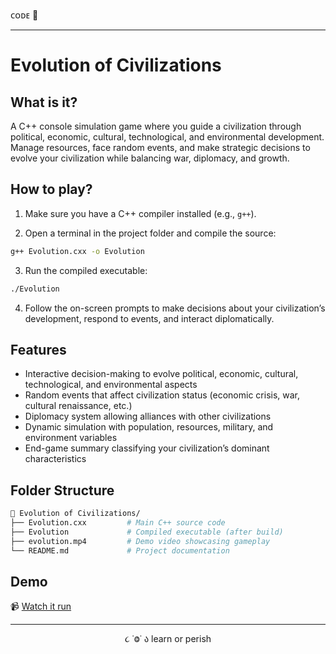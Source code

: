 ᴄᴏᴅᴇ 👾

---

# Evolution of Civilizations 

## What is it?

A C++ console simulation game where you guide a civilization through political, economic, cultural, technological, and environmental development. Manage resources, face random events, and make strategic decisions to evolve your civilization while balancing war, diplomacy, and growth.

## How to play?

1. Make sure you have a C++ compiler installed (e.g., `g++`).

2. Open a terminal in the project folder and compile the source:

```bash
g++ Evolution.cxx -o Evolution
```

3. Run the compiled executable:

```bash
./Evolution
```

4. Follow the on-screen prompts to make decisions about your civilization’s development, respond to events, and interact diplomatically.

## Features

- Interactive decision-making to evolve political, economic, cultural, technological, and environmental aspects
- Random events that affect civilization status (economic crisis, war, cultural renaissance, etc.)
- Diplomacy system allowing alliances with other civilizations
- Dynamic simulation with population, resources, military, and environment variables
- End-game summary classifying your civilization’s dominant characteristics

## Folder Structure

```bash
📁 Evolution of Civilizations/
├── Evolution.cxx         # Main C++ source code
├── Evolution             # Compiled executable (after build)
├── evolution.mp4         # Demo video showcasing gameplay
└── README.md             # Project documentation
```

## Demo

📹 [Watch it run](https://drive.google.com/file/d/1Y4MvqPm9haPNw09m00c6n1hXhEObIjgn/view?usp=sharing)

---

<p align="center">૮ ˙Ⱉ˙ ა learn or perish</p>
